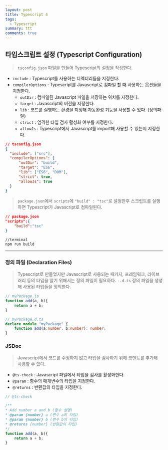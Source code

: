 ```yaml
---
layout: post
title: Typescript 4
tags:
  - Typescript
summary: ttt
comments: true
---
```


## 타입스크립트 설정 (Typescript Configuration)

> `tsconfig.json` 파일을 만들어 Typescript의 설정을 작성한다.


- `include` : Typescript를 사용하는 디렉터리들을 지정한다.
- `compilerOptions` : Typescript를 Javascript로 컴파일 할 때 사용하는 옵션들을 지정한다.
	- `outDir` : 컴파일된 Javascript 파일을 저장하는 위치를 지정한다.
	- `target` : Javascript의 버전을 지정한다.
	- `lib` : 코드를 실행하는 환경을 지정해 자동완성 기능을 사용할 수 있다.  (정의파일)
	- `strict` : 엄격한 타입 검사 활성화 여부를 지정한다.
	- `allowJs` : Typescript에서 Javascript를 import해 사용할 수 있는지 지정한다.


```json title="tsconfig.json"
// tsconfig.json
{
  "include": ["src"],
  "compilerOptions": {
	  "outDir": "build",
	  "target": "ES6",
	  "lib": ["ES6", "DOM"],
	  "strict": true,
	  "allowJs": true
  }
}
```


> `package.json`에서 `scripts`에 `"build" : "tsc"`로 설정한후 스크립트를 실행하면 Typescript가 Javascript로 컴파일된다.

``` json title="package.json"
// package.json
"scripts":{
	"build":"tsc"
}
```


``` terminal
//terminal
npm run build
```
---


### 정의 파일 (Declaration Files)

> Typescript로 만들었지만 Javascript로 사용되는 패키지, 프레임워크, 라이브러리 등의 타입을 알기 위해서는 정의 파일이 필요하다.
> `-.d.ts` 정의 파일을 생성해 사용된 타입들을 정의한다.

```javascript title="myPackage.js"
// myPackage.js
function add(a, b){
	return a + b;
}
```

```typescript title="myPackage.d.ts"
// myPackage.d.ts
declare module "myPackage" {
	function add(a:number, b:number): number;
}
```

### JSDoc

> Javascript에서 코드를 수정하지 않고 타입을 검사하기 위해 코멘트를 추가해 사용할 수 있다.

- `@ts-check` : Javascript 파일에서 타입을 검사를 활성화한다.
- `@param` : 함수의 매개변수의 타입을 지정한다.
- `@returns` : 반환값의 타입을 지정한다.

```javascript
// @ts-check

/**
* Add number a and b (함수 설명)
* @param {number} a (변수 a의 타입)
* @param {number} b (변수 b의 타입)
* @returns {number} (반환값의 타입)
*/
function add(a, b){
	return a + b;
}
```
